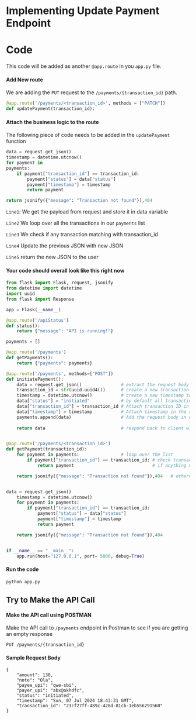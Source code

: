 
# Implementing Update Payment Endpoint

# Code
This code will be added as another `@app.route` in you `app.py` file.


#### Add New route
We are adding the `PUT` request to the `/payments/{transaction_id}` path.
```python
@app.route('/payments/<transaction_id>', methods = ["PATCH"])
def updatePayment(transaction_id):
```


#### Attach the business logic to the route
The following piece of code  needs to be added in the `updatePayment` function
```python
data = request.get_json()
timestamp = datetime.utcnow()							
for payment in
payments:							
	if payment["transaction_id"] == transaction_id:	
		payment["status"] = data["status"]						
		payment["timestamp"] = timestamp
		return payment                              

return jsonify({"message": "Transaction not found"}),404
```
`Line1`: We get the payload from request and store it in data 
variable

`Line2` We loop over all the transactions in our `payments` list

`Line3` We check if any transaction matching with transaction_id

`Line4` Update the previous JSON with new JSON

`Line5` return the new JSON to the user

#### Your code should overall look like this right now
```python
from flask import Flask, request, jsonify
from datetime import datetime
import uuid
from flask import Response

app = Flask(__name__)

@app.route('/apiStatus')
def status():
	return {"message": "API is running!"}

payments = []

@app.route('/payments')
def getPayments():
	return {"payments": payments}

@app.route('/payments', methods=["POST"])
def initiatePayment():
	data = request.get_json()				# extract the request body and store it in variable "data"
	transaction_id = str(uuid.uuid4())		# create a new transaction ID using uuid() library
	timestamp = datetime.utcnow()			# create a new timestamp to capture the transaction time
	data["status"] = "initiated"			# by default all transactions starts with status as "initiated"
	data["transaction_id"] = transaction_id	# Attach transaction ID in the requestbody
	data["timestamp"] = timestamp 			# Attach timestamp in the request body
	payments.append(data)					# Add the request body in our "payments" database
 
	return data								# respond back to client with request body along with newly added fields like transaction ID, timestamp, etc


@app.route('/payments/<transaction_id>')
def getPayment(transaction_id):
	for payment in payments:				# loop over the list 
		if payment["transaction_id"] == transaction_id:	# check transaction_id of each item in the list
			return payment                              # if anything matches, then return the item

	return jsonify({"message": "Transaction not found"}),404   # otherwise return 404 


data = request.get_json()
	timestamp = datetime.utcnow()							
	for payment in payments:							
		if payment["transaction_id"] == transaction_id:	
			payment["status"] = data["status"]						
			payment["timestamp"] = timestamp
			return payment                              

	return jsonify({"message": "Transaction not found"}),404


if __name__ == "__main__":
	app.run(host="127.0.0.1", port= 5000, debug=True)
```

#### Run the code
```bash
python app.py
```
## Try to Make the API Call

#### Make the API call using POSTMAN
Make the API call to `/payments` endpoint in Postman to see if you are getting an empty response
```http
PUT /payments/{transaction_id}
```

#### Sample Request Body
```http
{
    "amount": 130,
    "note": "Ola",
    "payee_upi": "qwe-sbi",
    "payer_upi": "abx@okhdfc",
    "status": "initiated",
    "timestamp": "Sun, 07 Jul 2024 18:43:31 GMT",
    "transaction_id": "23cf27ff-489c-428d-81cb-1eb556291560"
}
```



